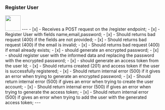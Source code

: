 ### Register User 
<img width="50" src="https://cdn4.iconfinder.com/data/icons/zeir-miscellaneous-007/64/form_write_document_register-512.png">
---
- [x] - Receives a POST request on the /register endpoint;
 - [x] - Register User with fields name,email,password;
 - [x] - Should returns bad request (400) if the fields are not provided;
 - [x] - Should returns bad request (400) if the email is invalid;
 - [x] - Should returns bad request (400) if email already exists;
 - [x] - should generate an encrypted password;
 - [x] - should register user with the informed data and replacing the password with the encrypted password;
 - [x] - should generate an access token from the user Id;
 - [x] - Should returns created (201) and access token if the user is successfully registered;
 - [x] - Should return internal error (500) if it gives an error when trying to generate an encrypted password;
 - [x] - Should return internal error (500) if gives an error when trying to create the user account;
 - [x] - Should return internal error (500) if gives an error when trying to generate the access token;
 - [x] - Should return internal error (500) if gives an error when trying to add the user with the generated access token;
 ---
